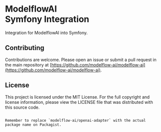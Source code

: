 # ModelflowAI<br/>Symfony Integration

Integration for ModelflowAI into Symfony.

## Contributing

Contributions are welcome. Please open an issue or submit a pull request in the main repository
at [https://github.com/modelflow-ai/modelflow-ai](https://github.com/modelflow-ai/modelflow-ai).

## License

This project is licensed under the MIT License. For the full copyright and license information, please view the LICENSE
file that was distributed with this source code.

```

Remember to replace `modelflow-ai/openai-adapter` with the actual package name on Packagist.
